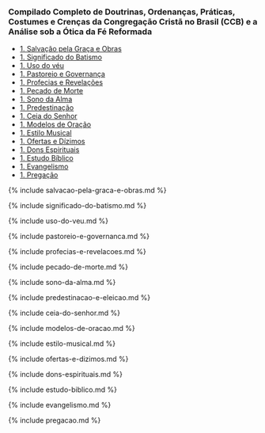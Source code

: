 ### Compilado Completo de Doutrinas, Ordenanças, Práticas, Costumes e Crenças da Congregação Cristã no Brasil (CCB) e a Análise sob a Ótica da Fé Reformada

- [1. Salvação pela Graça e Obras](#salvacao-pela-graca-e-obras)
- [1. Significado do Batismo](#significado-do-batismo)
- [1. Uso do véu](#uso-do-veu)
- [1. Pastoreio e Governança](#pastoreio-e-governanca)
- [1. Profecias e Revelações](#profecias-e-revelacoes)
- [1. Pecado de Morte](#pecado-de-morte)
- [1. Sono da Alma](#sono-da-alma)
- [1. Predestinação](#predestinacao-e-eleicao)
- [1. Ceia do Senhor](#ceia-do-senhor)
- [1. Modelos de Oração](#modelos-de-oracao)
- [1. Estilo Musical](#estilo-musical)
- [1. Ofertas e Dízimos](#ofertas-e-dizimos)
- [1. Dons Espirituais](#dons-espirituais)
- [1. Estudo Bíblico](#estudo-biblico)
- [1. Evangelismo](#evangelismo)
- [1. Pregação](#pregacao)

{% include salvacao-pela-graca-e-obras.md %}

{% include significado-do-batismo.md %}

{% include uso-do-veu.md %}

{% include pastoreio-e-governanca.md %}

{% include profecias-e-revelacoes.md %}

{% include pecado-de-morte.md %}

{% include sono-da-alma.md %}

{% include predestinacao-e-eleicao.md %}

{% include ceia-do-senhor.md %}

{% include modelos-de-oracao.md %}

{% include estilo-musical.md %}

{% include ofertas-e-dizimos.md %}

{% include dons-espirituais.md %}

{% include estudo-biblico.md %}

{% include evangelismo.md %}

{% include pregacao.md %}